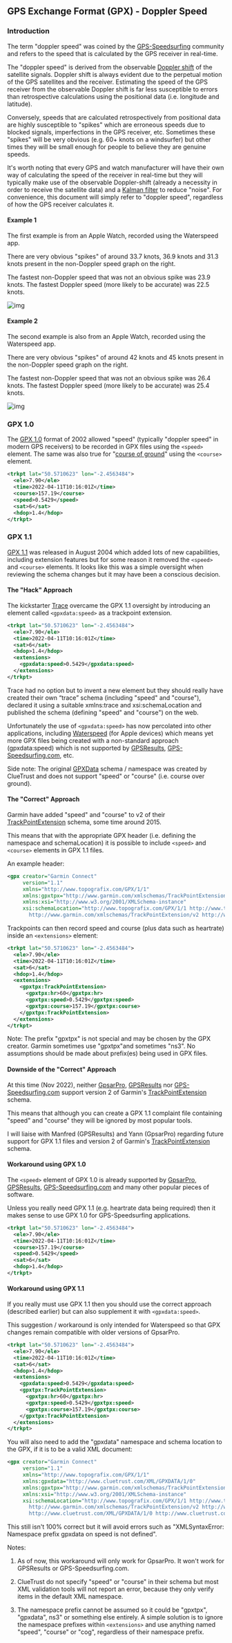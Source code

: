 ## GPS Exchange Format (GPX) - Doppler Speed

### Introduction

The term "doppler speed" was coined by the [GPS-Speedsurfing](https://www.gps-speedsurfing.com/) community and refers to the speed that is calculated by the GPS receiver in real-time.

The "doppler speed" is derived from the observable [Doppler shift](https://en.wikipedia.org/wiki/Doppler_effect) of the satellite signals. Doppler shift is always evident due to the perpetual motion of the GPS satellites and the receiver. Estimating the speed of the GPS receiver from the observable Doppler shift is far less susceptible to errors than retrospective calculations using the positional data (i.e. longitude and latitude).

Conversely, speeds that are calculated retrospectively from positional data are highly susceptible to "spikes" which are erroneous speeds due to blocked signals, imperfections in the GPS receiver, etc. Sometimes these "spikes" will be very obvious (e.g. 60+ knots on a windsurfer) but other times they will be small enough for people to believe they are genuine speeds.

It's worth noting that every GPS and watch manufacturer will have their own way of calculating the speed of the receiver in real-time but they will typically make use of the observable Doppler-shift (already a necessity in order to receive the satellite data) and a [Kalman filter](https://en.wikipedia.org/wiki/Kalman_filter) to reduce "noise". For convenience, this document will simply refer to "doppler speed", regardless of how the GPS receiver calculates it.



#### Example 1

The first example is from an Apple Watch, recorded using the Waterspeed app.

There are very obvious "spikes" of around 33.7 knots, 36.9 knots and 31.3 knots present in the non-Doppler speed graph on the right.

The fastest non-Doppler speed that was not an obvious spike was 23.9 knots. The fastest Doppler speed (more likely to be accurate) was 22.5 knots.

![img](img/spike-20220729.png)



#### Example 2

The second example is also from an Apple Watch, recorded using the Waterspeed app.

There are very obvious "spikes" of around 42 knots and 45 knots present in the non-Doppler speed graph on the right.

The fastest non-Doppler speed that was not an obvious spike was 26.4 knots. The fastest Doppler speed (more likely to be accurate) was 25.4 knots.

![img](img/spike-20220929.png)





### GPX 1.0

The [GPX 1.0](https://www.topografix.com/GPX/1/0/gpx.xsd) format of 2002 allowed "speed" (typically "doppler speed" in modern GPS receivers) to be recorded in GPX files using the `<speed>` element. The same was also true for "[course of ground](https://en.wikipedia.org/wiki/Course_(navigation))" using the `<course>` element. 

```xml
<trkpt lat="50.5710623" lon="-2.4563484">
  <ele>7.90</ele>
  <time>2022-04-11T10:16:01Z</time>
  <course>157.19</course>
  <speed>0.5429</speed>
  <sat>6</sat>
  <hdop>1.4</hdop>
</trkpt>
```



### GPX 1.1

[GPX 1.1](https://www.topografix.com/GPX/1/1/gpx.xsd) was released in August 2004 which added lots of new capabilities, including extension features but for some reason it removed the `<speed>` and `<course>` elements. It looks like this was a simple oversight when reviewing the schema changes but it may have been a conscious decision.



#### The "Hack" Approach

The kickstarter [Trace](https://www.kickstarter.com/projects/activereplay/trace-the-most-advanced-activity-monitor-for-actio) overcame the GPX 1.1 oversight by introducing an element called `<gpxdata:speed>` as a trackpoint extension. 

```xml
<trkpt lat="50.5710623" lon="-2.4563484">
  <ele>7.90</ele>
  <time>2022-04-11T10:16:01Z</time>
  <sat>6</sat>
  <hdop>1.4</hdop>
  <extensions>
    <gpxdata:speed>0.5429</gpxdata:speed>
  </extensions>
</trkpt>
```

Trace had no option but to invent a new element but they should really have created their own “trace” schema (including "speed" and "course"), declared it using a suitable xmlns:trace and xsi:schemaLocation and published the schema (defining "speed" and "course") on the web.

Unfortunately the use of `<gpxdata:speed>` has now percolated into other applications, including [Waterspeed](https://waterspeedapp.com/) (for Apple devices) which means yet more GPX files being created with a non-standard approach (gpxdata:speed) which is not supported by [GPSResults](https://www.gps-speed.com/), [GPS-Speedsurfing.com](https://www.gps-speedsurfing.com/), etc.

Side note: The original [GPXData](http://www.cluetrust.com/Schemas/gpxdata10.xsd) schema / namespace was created by ClueTrust and does not support "speed" or "course" (i.e. course over ground).



#### The "Correct" Approach

Garmin have added "speed" and "course" to v2 of their [TrackPointExtension](https://www8.garmin.com/xmlschemas/TrackPointExtensionv2.xsd) schema, some time around 2015.

This means that with the appropriate GPX header (i.e. defining the namespace and schemaLocation) it is possible to include `<speed>` and `<course>` elements in GPX 1.1 files.

An example header:

```xml
<gpx creator="Garmin Connect"
     version="1.1"
     xmlns="http://www.topografix.com/GPX/1/1"
     xmlns:gpxtpx="http://www.garmin.com/xmlschemas/TrackPointExtension/v2"
     xmlns:xsi="http://www.w3.org/2001/XMLSchema-instance"
     xsi:schemaLocation="http://www.topografix.com/GPX/1/1 http://www.topografix.com/GPX/1/1/gpx.xsd 
       http://www.garmin.com/xmlschemas/TrackPointExtension/v2 http://www.garmin.com/xmlschemas/TrackPointExtensionv2.xsd"
```

Trackpoints can then record speed and course (plus data such as heartrate) inside an `<extensions>` element:

```xml
<trkpt lat="50.5710623" lon="-2.4563484">
  <ele>7.90</ele>
  <time>2022-04-11T10:16:01Z</time>
  <sat>6</sat>
  <hdop>1.4</hdop>
  <extensions>
    <gpxtpx:TrackPointExtension>
      <gpxtpx:hr>60</gpxtpx:hr>
      <gpxtpx:speed>0.5429</gpxtpx:speed>
      <gpxtpx:course>157.19</gpxtpx:course>
    </gpxtpx:TrackPointExtension>
  </extensions>
</trkpt>
```

Note: The prefix "gpxtpx" is not special and may be chosen by the GPX creator. Garmin sometimes use "gpxtpx"and sometimes "ns3". No assumptions should be made about prefix(es) being used in GPX files.



#### Downside of the "Correct" Approach

At this time (Nov 2022), neither [GpsarPro](http://www.gpsactionreplay.com/), [GPSResults](https://www.gps-speed.com/) nor [GPS-Speedsurfing.com](https://www.gps-speedsurfing.com/) support version 2 of Garmin's [TrackPointExtension](https://www8.garmin.com/xmlschemas/TrackPointExtensionv2.xsd) schema.

This means that although you can create a GPX 1.1 complaint file containing "speed" and "course" they will be ignored by most popular tools.

I will liaise with Manfred (GPSResults) and Yann (GpsarPro) regarding future support for GPX 1.1 files and version 2 of Garmin's [TrackPointExtension](https://www8.garmin.com/xmlschemas/TrackPointExtensionv2.xsd) schema.



#### Workaround using GPX 1.0

The `<speed>` element of GPX 1.0 is already supported by [GpsarPro](http://www.gpsactionreplay.com/), [GPSResults](https://www.gps-speed.com/), [GPS-Speedsurfing.com](https://www.gps-speedsurfing.com/) and many other popular pieces of software.

Unless you really need GPX 1.1 (e.g. heartrate data being required) then it makes sense to use GPX 1.0 for GPS-Speedsurfing applications.

```xml
<trkpt lat="50.5710623" lon="-2.4563484">
  <ele>7.90</ele>
  <time>2022-04-11T10:16:01Z</time>
  <course>157.19</course>
  <speed>0.5429</speed>
  <sat>6</sat>
  <hdop>1.4</hdop>
</trkpt>
```



#### Workaround using GPX 1.1

If you really must use GPX 1.1 then you should use the correct approach (described earlier) but can also supplement it with `<gpxdata:speed>`.

This suggestion / workaround is only intended for Waterspeed so that GPX changes remain compatible with older versions of GpsarPro.

```xml
<trkpt lat="50.5710623" lon="-2.4563484">
  <ele>7.90</ele>
  <time>2022-04-11T10:16:01Z</time>
  <sat>6</sat>
  <hdop>1.4</hdop>
  <extensions>
    <gpxdata:speed>0.5429</gpxdata:speed>
    <gpxtpx:TrackPointExtension>
      <gpxtpx:hr>60</gpxtpx:hr>
      <gpxtpx:speed>0.5429</gpxtpx:speed>
      <gpxtpx:course>157.19</gpxtpx:course>
    </gpxtpx:TrackPointExtension>
  </extensions>
</trkpt>
```

You will also need to add the "gpxdata" namespace and schema location to the GPX, if it is to be a valid XML document:

```xml
<gpx creator="Garmin Connect"
     version="1.1"
     xmlns="http://www.topografix.com/GPX/1/1"
     xmlns:gpxdata="http://www.cluetrust.com/XML/GPXDATA/1/0"
     xmlns:gpxtpx="http://www.garmin.com/xmlschemas/TrackPointExtension/v2"
     xmlns:xsi="http://www.w3.org/2001/XMLSchema-instance"
     xsi:schemaLocation="http://www.topografix.com/GPX/1/1 http://www.topografix.com/GPX/1/1/gpx.xsd 
       http://www.garmin.com/xmlschemas/TrackPointExtension/v2 http://www.garmin.com/xmlschemas/TrackPointExtensionv2.xsd
       http://www.cluetrust.com/XML/GPXDATA/1/0 http://www.cluetrust.com/Schemas/gpxdata10.xsd"
```

This still isn't 100% correct but it will avoid errors such as "XMLSyntaxError: Namespace prefix gpxdata on speed is not defined".

Notes:

1) As of now, this workaround will only work for GpsarPro. It won't work for GPSResults or GPS-Speedsurfing.com.

2) ClueTrust do not specify "speed" or "course" in their schema but most XML validation tools will not report an error, because they only verify items in the default XML namespace.

3) The namespace prefix cannot be assumed so it could be "gpxtpx", "gpxdata", ns3" or something else entirely. A simple solution is to ignore the namespace prefixes within `<extensions>` and use anything named "speed", "course" or "cog", regardless of their namespace prefix.